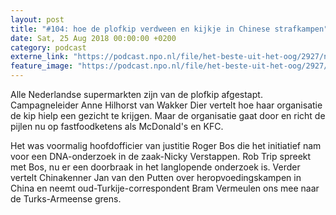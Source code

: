```yaml
---
layout: post
title: "#104: hoe de plofkip verdween en kijkje in Chinese strafkampen"
date: Sat, 25 Aug 2018 00:00:00 +0200
category: podcast
externe_link: "https://podcast.npo.nl/file/het-beste-uit-het-oog/2927/nporadio1_het-beste-uit-het-oog_20180825_104-hoe-de-plofkip-verdween-en-kijkje-in-chinese-strafkampen.mp3"
feature_image: "https://podcast.npo.nl/file/het-beste-uit-het-oog/2927/nporadio1_het-beste-uit-het-oog_20180825_104-hoe-de-plofkip-verdween-en-kijkje-in-chinese-strafkampen.mp3"
---
```


Alle Nederlandse supermarkten zijn van de plofkip afgestapt. Campagneleider Anne Hilhorst van Wakker Dier vertelt hoe haar organisatie de kip hielp een gezicht te krijgen. Maar de organisatie gaat door en richt de pijlen nu op fastfoodketens als McDonald's en KFC.

Het was voormalig hoofdofficier van justitie Roger Bos die het initiatief nam voor een DNA-onderzoek in de zaak-Nicky Verstappen. Rob Trip spreekt met Bos, nu er een doorbraak in het langlopende onderzoek is. Verder vertelt Chinakenner Jan van den Putten over heropvoedingskampen in China en neemt oud-Turkije-correspondent Bram Vermeulen ons mee naar de Turks-Armeense grens.
